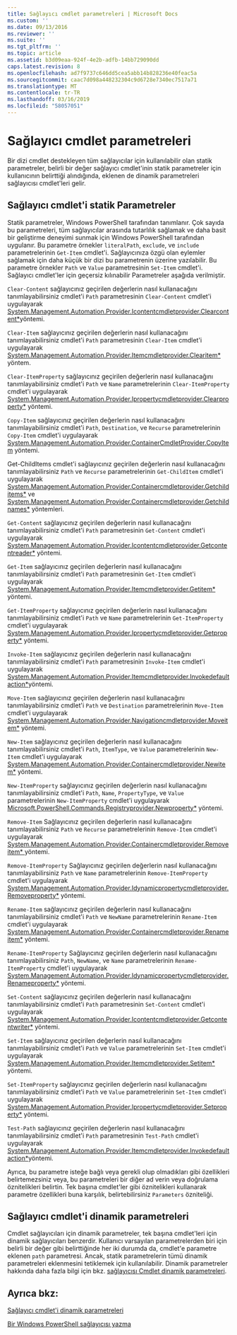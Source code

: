 ```yaml
---
title: Sağlayıcı cmdlet parametreleri | Microsoft Docs
ms.custom: ''
ms.date: 09/13/2016
ms.reviewer: ''
ms.suite: ''
ms.tgt_pltfrm: ''
ms.topic: article
ms.assetid: b3d09eaa-924f-4e2b-adfb-14bb729090dd
caps.latest.revision: 8
ms.openlocfilehash: ad7f9737c646dd5cea5abb14b828236e40feac5a
ms.sourcegitcommit: caac7d098a448232304c9d6728e7340ec7517a71
ms.translationtype: MT
ms.contentlocale: tr-TR
ms.lasthandoff: 03/16/2019
ms.locfileid: "58057051"
---
```

# <a name="provider-cmdlet-parameters"></a>Sağlayıcı cmdlet parametreleri

Bir dizi cmdlet destekleyen tüm sağlayıcılar için kullanılabilir olan statik parametreler, belirli bir değer sağlayıcı cmdlet'inin statik parametreler için kullanıcının belirttiği alındığında, eklenen de dinamik parametreleri sağlayıcısı cmdlet'leri gelir.

## <a name="provider-cmdlet-static-parameters"></a>Sağlayıcı cmdlet'i statik Parametreler

Statik parametreler, Windows PowerShell tarafından tanımlanır. Çok sayıda bu parametreleri, tüm sağlayıcılar arasında tutarlılık sağlamak ve daha basit bir geliştirme deneyimi sunmak için Windows PowerShell tarafından uygulanır. Bu parametre örnekler `literalPath`, `exclude`, ve `include` parametrelerinin `Get-Item` cmdlet'i. Sağlayıcınıza özgü olan eylemler sağlamak için daha küçük bir dizi bu parametrenin üzerine yazılabilir. Bu parametre örnekler `Path` ve `Value` parametresinin `Set-Item` cmdlet'i. Sağlayıcı cmdlet'ler için geçersiz kılınabilir Parametreler aşağıda verilmiştir.

`Clear-Content` sağlayıcınız geçirilen değerlerin nasıl kullanacağını tanımlayabilirsiniz cmdlet'i `Path` parametresinin `Clear-Content` cmdlet'i uygulayarak [System.Management.Automation.Provider.Icontentcmdletprovider.Clearcontent*](/dotnet/api/System.Management.Automation.Provider.IContentCmdletProvider.ClearContent)yöntemi.

`Clear-Item` sağlayıcınız geçirilen değerlerin nasıl kullanacağını tanımlayabilirsiniz cmdlet'i `Path` parametresinin `Clear-Item` cmdlet'i uygulayarak [System.Management.Automation.Provider.Itemcmdletprovider.Clearitem*](/dotnet/api/System.Management.Automation.Provider.ItemCmdletProvider.ClearItem) yöntem.

`Clear-ItemProperty` sağlayıcınız geçirilen değerlerin nasıl kullanacağını tanımlayabilirsiniz cmdlet'i `Path` ve `Name` parametrelerinin `Clear-ItemProperty` cmdlet'i uygulayarak [ System.Management.Automation.Provider.Ipropertycmdletprovider.Clearproperty*](/dotnet/api/System.Management.Automation.Provider.IPropertyCmdletProvider.ClearProperty) yöntemi.

`Copy-Item` sağlayıcınız geçirilen değerlerin nasıl kullanacağını tanımlayabilirsiniz cmdlet'i `Path`, `Destination`, ve `Recurse` parametrelerinin `Copy-Item` cmdlet'i uygulayarak [ System.Management.Automation.Provider.ContainerCmdletProvider.CopyItem](/dotnet/api/System.Management.Automation.Provider.ContainerCmdletProvider.CopyItem) yöntemi.

Get-ChildItems cmdlet'i sağlayıcınız geçirilen değerlerin nasıl kullanacağını tanımlayabilirsiniz `Path` ve `Recurse` parametrelerinin `Get-ChildItem` cmdlet'i uygulayarak [ System.Management.Automation.Provider.Containercmdletprovider.Getchilditems*](/dotnet/api/System.Management.Automation.Provider.ContainerCmdletProvider.GetChildItems) ve [System.Management.Automation.Provider.Containercmdletprovider.Getchildnames*](/dotnet/api/System.Management.Automation.Provider.ContainerCmdletProvider.GetChildNames) yöntemleri.

`Get-Content` sağlayıcınız geçirilen değerlerin nasıl kullanacağını tanımlayabilirsiniz cmdlet'i `Path` parametresinin `Get-Content` cmdlet'i uygulayarak [System.Management.Automation.Provider.Icontentcmdletprovider.Getcontentreader*](/dotnet/api/System.Management.Automation.Provider.IContentCmdletProvider.GetContentReader) yöntemi.

`Get-Item` sağlayıcınız geçirilen değerlerin nasıl kullanacağını tanımlayabilirsiniz cmdlet'i `Path` parametresinin `Get-Item` cmdlet'i uygulayarak [System.Management.Automation.Provider.Itemcmdletprovider.Getitem*](/dotnet/api/System.Management.Automation.Provider.ItemCmdletProvider.GetItem) yöntemi.

`Get-ItemProperty` sağlayıcınız geçirilen değerlerin nasıl kullanacağını tanımlayabilirsiniz cmdlet'i `Path` ve `Name` parametrelerinin `Get-ItemProperty` cmdlet'i uygulayarak [ System.Management.Automation.Provider.Ipropertycmdletprovider.Getproperty*](/dotnet/api/System.Management.Automation.Provider.IPropertyCmdletProvider.GetProperty) yöntemi.

`Invoke-Item` sağlayıcınız geçirilen değerlerin nasıl kullanacağını tanımlayabilirsiniz cmdlet'i `Path` parametresinin `Invoke-Item` cmdlet'i uygulayarak [System.Management.Automation.Provider.Itemcmdletprovider.Invokedefaultaction*](/dotnet/api/System.Management.Automation.Provider.ItemCmdletProvider.InvokeDefaultAction)yöntemi.

`Move-Item` sağlayıcınız geçirilen değerlerin nasıl kullanacağını tanımlayabilirsiniz cmdlet'i `Path` ve `Destination` parametrelerinin `Move-Item` cmdlet'i uygulayarak [ System.Management.Automation.Provider.Navigationcmdletprovider.Moveitem*](/dotnet/api/System.Management.Automation.Provider.NavigationCmdletProvider.MoveItem) yöntemi.

`New-Item` sağlayıcınız geçirilen değerlerin nasıl kullanacağını tanımlayabilirsiniz cmdlet'i `Path`, `ItemType`, ve `Value` parametrelerinin `New-Item` cmdlet'i uygulayarak [ System.Management.Automation.Provider.Containercmdletprovider.Newitem*](/dotnet/api/System.Management.Automation.Provider.ContainerCmdletProvider.NewItem) yöntemi.

`New-ItemProperty` sağlayıcınız geçirilen değerlerin nasıl kullanacağını tanımlayabilirsiniz cmdlet'i `Path`, `Name`, `PropertyType`, ve `Value` parametrelerinin `New-ItemProperty` cmdlet'i uygulayarak [ Microsoft.PowerShell.Commands.Registryprovider.Newproperty*](/dotnet/api/Microsoft.PowerShell.Commands.RegistryProvider.NewProperty) yöntemi.

`Remove-Item` Sağlayıcınız geçirilen değerlerin nasıl kullanacağını tanımlayabilirsiniz `Path` ve `Recurse` parametrelerinin `Remove-Item` cmdlet'i uygulayarak [System.Management.Automation.Provider.Containercmdletprovider.Removeitem* ](/dotnet/api/System.Management.Automation.Provider.ContainerCmdletProvider.RemoveItem) yöntemi.

`Remove-ItemProperty` Sağlayıcınız geçirilen değerlerin nasıl kullanacağını tanımlayabilirsiniz `Path` ve `Name` parametrelerinin `Remove-ItemProperty` cmdlet'i uygulayarak [ System.Management.Automation.Provider.Idynamicpropertycmdletprovider.Removeproperty*](/dotnet/api/System.Management.Automation.Provider.IDynamicPropertyCmdletProvider.RemoveProperty) yöntemi.

`Rename-Item` sağlayıcınız geçirilen değerlerin nasıl kullanacağını tanımlayabilirsiniz cmdlet'i `Path` ve `NewName` parametrelerinin `Rename-Item` cmdlet'i uygulayarak [ System.Management.Automation.Provider.Containercmdletprovider.Renameitem*](/dotnet/api/System.Management.Automation.Provider.ContainerCmdletProvider.RenameItem) yöntemi.

`Rename-ItemProperty` Sağlayıcınız geçirilen değerlerin nasıl kullanacağını tanımlayabilirsiniz `Path`, `NewName`, ve `Name` parametrelerinin `Rename-ItemProperty` cmdlet'i uygulayarak [ System.Management.Automation.Provider.Idynamicpropertycmdletprovider.Renameproperty*](/dotnet/api/System.Management.Automation.Provider.IDynamicPropertyCmdletProvider.RenameProperty) yöntemi.

`Set-Content` sağlayıcınız geçirilen değerlerin nasıl kullanacağını tanımlayabilirsiniz cmdlet'i `Path` parametresinin `Set-Content` cmdlet'i uygulayarak [System.Management.Automation.Provider.Icontentcmdletprovider.Getcontentwriter*](/dotnet/api/System.Management.Automation.Provider.IContentCmdletProvider.GetContentWriter) yöntemi.

`Set-Item` sağlayıcınız geçirilen değerlerin nasıl kullanacağını tanımlayabilirsiniz cmdlet'i `Path` ve `Value` parametrelerinin `Set-Item` cmdlet'i uygulayarak [System.Management.Automation.Provider.Itemcmdletprovider.Setitem* ](/dotnet/api/System.Management.Automation.Provider.ItemCmdletProvider.SetItem) yöntemi.

`Set-ItemProperty` sağlayıcınız geçirilen değerlerin nasıl kullanacağını tanımlayabilirsiniz cmdlet'i `Path` ve `Value` parametrelerinin `Set-Item` cmdlet'i uygulayarak [ System.Management.Automation.Provider.Ipropertycmdletprovider.Setproperty*](/dotnet/api/System.Management.Automation.Provider.IPropertyCmdletProvider.SetProperty) yöntemi.

`Test-Path` sağlayıcınız geçirilen değerlerin nasıl kullanacağını tanımlayabilirsiniz cmdlet'i `Path` parametresinin `Test-Path` cmdlet'i uygulayarak [System.Management.Automation.Provider.Itemcmdletprovider.Invokedefaultaction*](/dotnet/api/System.Management.Automation.Provider.ItemCmdletProvider.InvokeDefaultAction)yöntemi.

Ayrıca, bu parametre isteğe bağlı veya gerekli olup olmadıkları gibi özellikleri belirtemezsiniz veya, bu parametreleri bir diğer ad verin veya doğrulama öznitelikleri belirtin. Tek başına cmdlet'ler gibi öznitelikleri kullanarak parametre özellikleri buna karşılık, belirtebilirsiniz `Parameters` özniteliği.

## <a name="provider-cmdlet-dynamic-parameters"></a>Sağlayıcı cmdlet'i dinamik parametreleri

Cmdlet sağlayıcıları için dinamik parametreler, tek başına cmdlet'leri için dinamik sağlayıcıları benzerdir. Kullanıcı varsayılan parametrelerden biri için belirli bir değer gibi belirttiğinde her iki durumda da, cmdlet'e parametre eklenen `path` parametresi. Ancak, statik parametrelerin tümü dinamik parametreleri eklenmesini tetiklemek için kullanılabilir. Dinamik parametreler hakkında daha fazla bilgi için bkz. [sağlayıcısı Cmdlet dinamik parametreleri](./provider-cmdlet-dynamic-parameters.md).

## <a name="see-also"></a>Ayrıca bkz:

[Sağlayıcı cmdlet'i dinamik parametreleri](./provider-cmdlet-dynamic-parameters.md)

[Bir Windows PowerShell sağlayıcısı yazma](./writing-a-windows-powershell-provider.md)